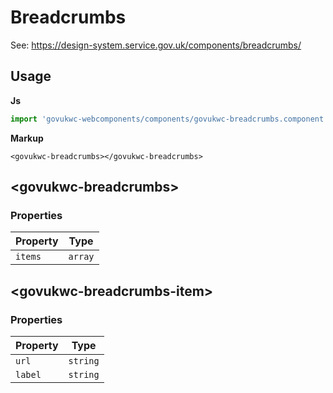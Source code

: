 # Breadcrumbs

See: https://design-system.service.gov.uk/components/breadcrumbs/

## Usage

**Js**

```javascript
import 'govukwc-webcomponents/components/govukwc-breadcrumbs.component.js';
```

**Markup**

```markup
<govukwc-breadcrumbs></govukwc-breadcrumbs>
```

## &lt;govukwc-breadcrumbs&gt;

### Properties

| Property  |  Type     |
|-----------|-----------|
| `items` | `array` |

## &lt;govukwc-breadcrumbs-item&gt;

### Properties

| Property  |  Type     |
|-----------|-----------|
| `url` | `string` |
| `label` | `string` |

